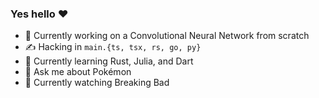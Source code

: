 ### Yes hello ❤️

- 🔭 Currently working on a Convolutional Neural Network from scratch
- ✍️ Hacking in `main.{ts, tsx, rs, go, py}`
- 🌱 Currently learning Rust, Julia, and Dart
- 💬 Ask me about Pokémon
- 🍿 Currently watching Breaking Bad

